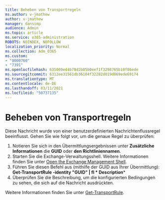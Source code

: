 ```yaml
---
title: Beheben von Transportregeln
ms.author: v-jmathew
author: v-jmathew
manager: dansimp
audience: Admin
ms.topic: article
ms.service: o365-administration
ROBOTS: NOINDEX, NOFOLLOW
localization_priority: Normal
ms.collection: Adm_O365
ms.custom:
- "9000760"
- "7391"
ms.openlocfilehash: 635009ed4b78d2b05b0eef1f3298765b10f86ede
ms.sourcegitcommit: 6312ee31561db36104f32282d019d069ede69174
ms.translationtype: MT
ms.contentlocale: de-DE
ms.lasthandoff: 03/11/2021
ms.locfileid: "50737135"
---
```

# <a name="fix-transport-rules"></a>Beheben von Transportregeln

Diese Nachricht wurde von einer benutzerdefinierten Nachrichtenflussregel beeinflusst. Gehen Sie wie folgt vor, um die genaue Regel zu überprüfen:

1. Notieren Sie sich in den Übermittlungsergebnissen unter **Zusätzliche Informationen** die **GUID** oder **den Richtliniennamen**.
2. Starten Sie die Exchange-Verwaltungsshell. Weitere Informationen finden Sie unter [Open the Exchange Management Shell](https://go.microsoft.com/fwlink/?linkid=2101432).
3. Führen Sie diesen Befehl aus (mithilfe der GUID aus Ihrer Übermittlung):  **Get-TransportRule -identity "GUID" | fl * Description***
4. Überprüfen Sie die Beschreibung, um die konfigurierten Bedingungen zu sehen, die sich auf die Nachricht ausdrückten.

Weitere Informationen finden Sie unter [Get-TransportRule](https://go.microsoft.com/fwlink/?linkid=2101523).
